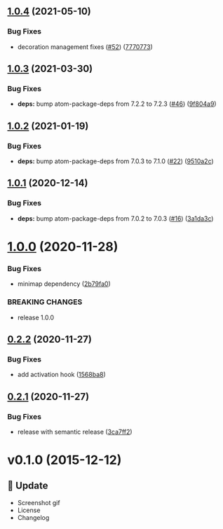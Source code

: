 ## [1.0.4](https://github.com/atom-minimap/minimap-cursorline/compare/v1.0.3...v1.0.4) (2021-05-10)


### Bug Fixes

* decoration management fixes ([#52](https://github.com/atom-minimap/minimap-cursorline/issues/52)) ([7770773](https://github.com/atom-minimap/minimap-cursorline/commit/7770773127858b0ea0ef2a2312b36ced7f2007b2))

## [1.0.3](https://github.com/atom-minimap/minimap-cursorline/compare/v1.0.2...v1.0.3) (2021-03-30)


### Bug Fixes

* **deps:** bump atom-package-deps from 7.2.2 to 7.2.3 ([#46](https://github.com/atom-minimap/minimap-cursorline/issues/46)) ([9f804a9](https://github.com/atom-minimap/minimap-cursorline/commit/9f804a9524d757951f26bdd8cd50732cccd01747))

## [1.0.2](https://github.com/atom-minimap/minimap-cursorline/compare/v1.0.1...v1.0.2) (2021-01-19)


### Bug Fixes

* **deps:** bump atom-package-deps from 7.0.3 to 7.1.0 ([#22](https://github.com/atom-minimap/minimap-cursorline/issues/22)) ([9510a2c](https://github.com/atom-minimap/minimap-cursorline/commit/9510a2c25fb7bca7b21a861c6362157eaf272308))

## [1.0.1](https://github.com/atom-minimap/minimap-cursorline/compare/v1.0.0...v1.0.1) (2020-12-14)


### Bug Fixes

* **deps:** bump atom-package-deps from 7.0.2 to 7.0.3 ([#16](https://github.com/atom-minimap/minimap-cursorline/issues/16)) ([3a1da3c](https://github.com/atom-minimap/minimap-cursorline/commit/3a1da3cdeb54ba7d9dcf8f6d3215b96ff1319b56))

# [1.0.0](https://github.com/atom-minimap/minimap-cursorline/compare/v0.2.2...v1.0.0) (2020-11-28)


### Bug Fixes

* minimap dependency ([2b79fa0](https://github.com/atom-minimap/minimap-cursorline/commit/2b79fa01ff28299f3baf77ae41c40487610a2f81))


### BREAKING CHANGES

* release 1.0.0

## [0.2.2](https://github.com/atom-minimap/minimap-cursorline/compare/v0.2.1...v0.2.2) (2020-11-27)


### Bug Fixes

* add activation hook ([1568ba8](https://github.com/atom-minimap/minimap-cursorline/commit/1568ba8f3f00e0e6110b9c4b5bc21ea062d95f98))

## [0.2.1](https://github.com/atom-minimap/minimap-cursorline/compare/v0.2.0...v0.2.1) (2020-11-27)


### Bug Fixes

* release with semantic release ([3ca7ff2](https://github.com/atom-minimap/minimap-cursorline/commit/3ca7ff2f1878629693838e88f6808a88e2085d28))

<a name="v0.1.0"></a>
# v0.1.0 (2015-12-12)

## :memo: Update

- Screenshot gif
- License
- Changelog
